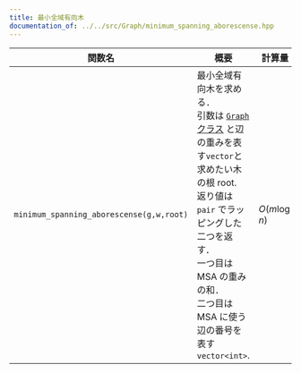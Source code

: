 ```yaml
---
title: 最小全域有向木
documentation_of: ../../src/Graph/minimum_spanning_aborescense.hpp
---
```


|関数名|概要|計算量|
|---|---|---|
|`minimum_spanning_aborescense(g,w,root)`|最小全域有向木を求める．<br> 引数は [`Graph` クラス](Graph.hpp) と辺の重みを表す`vector`と求めたい木の根 root.<br>返り値は `pair` でラッピングした二つを返す．<br> 一つ目は MSA の重みの和．<br>二つ目は MSA に使う辺の番号を表す　`vector<int>`. |$O(m\log n)$|